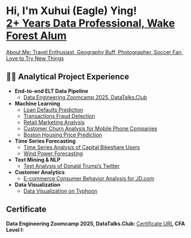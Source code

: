 <h1>Hi, I'm Xuhui (Eagle) Ying! <br/><a href="https://github.com/xuhui-eagle-ying"><a href="https://www.linkedin.com/in/xuhui-eagle-ying/"> 2+ Years Data Professional, Wake Forest Alum</a></h1><a href="https://www.instagram.com/eagle_yxh/">About Me: Travel Enthusiast, Geography Buff, Photographer, Soccer Fan, Love to Try New Things</a></h1>

<h2>👨‍💻 Analytical Project Experience</h2>

- <b> End-to-end ELT Data Pipeline </b>
  - [Data Engineering Zoomcamp 2025, DataTalks.Club](https://github.com/xuhui-eagle-ying/de-zoomcamp-yfinance)
- <b> Machine Learning </b>
  - [Loan Defaults Prediction](https://github.com/xuhui-eagle-ying/loan_defaults_prediction.github.io)
  - [Transactions Fraud Detection](https://github.com/xuhui-eagle-ying/transactions_fraud_detection.github.io)
  - [Retail Marketing Analysis](https://github.com/xuhui-eagle-ying/retail_marketing_analysis.github.io)
  - [Customer Churn Analysis for Mobile Phone Companies](https://github.com/xuhui-eagle-ying/customer_churn_analysis_for_mobile_phone_companies.github.io)
  - [Boston Housing Price Prediction](https://github.com/xuhui-eagle-ying/boston_housing_price_prediction.github.io)
- <b> Time Series Forecasting </b>
  - [Time Series Analysis of Capital Bikeshare Users](https://github.com/xuhui-eagle-ying/time_series_analysis_of_capital_bikeshare_users.github.io)
  - [Wind Power Forecasting](https://github.com/xuhui-eagle-ying/wind_power_forecasting.github.io)
- <b> Text Mining & NLP </b>
  - [Text Analysis of Donald Trump’s Twitter](https://github.com/xuhui-eagle-ying/text_analysis_of_donald_trump-s_twitter.github.io)
- <b> Customer Analytics </b>
  - [E-commerce Consumer Behavior Analysis for JD.com](https://github.com/xuhui-eagle-ying/Consumer_Behavior_Analysis_for_JD.com.github.io)
- <b> Data Visualization </b>
  - [Data Visualization on Typhoon](https://github.com/xuhui-eagle-ying/data_visualization_on_typhoon.github.io)

<h2> Certificate</h2>
    <b> Data Engineering Zoomcamp 2025, DataTalks.Club: </b> <u><a href="https://certificate.datatalks.club/dezoomcamp/2025/d2db59cfd714254e72fb1bfb19f2058b1bcc7950.pdf">Certificate URL</a></u>
    <b> CFA Level I: </b> <u><a href="[Certificate URL](https://credentials.cfainstitute.org/0be50d48-7df0-4f47-b3fa-420ae5ffa985#acc.Laq5rKzE)"></a></u>
